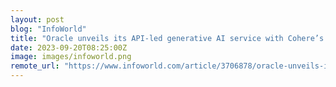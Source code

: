 ```yaml
---
layout: post
blog: "InfoWorld"
title: "Oracle unveils its API-led generative AI service with Cohere’s LLMs"
date: 2023-09-20T08:25:00Z
image: images/infoworld.png
remote_url: "https://www.infoworld.com/article/3706878/oracle-unveils-its-api-led-generative-ai-service-with-cohere-s-llms.html#tk.rss_applicationdevelopment"
---
```

